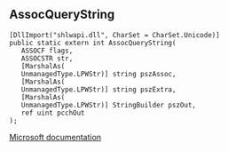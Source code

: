 ## AssocQueryString

```
[DllImport("shlwapi.dll", CharSet = CharSet.Unicode)]
public static extern int AssocQueryString(
   ASSOCF flags,
   ASSOCSTR str,
   [MarshalAs(
   UnmanagedType.LPWStr)] string pszAssoc,
   [MarshalAs(
   UnmanagedType.LPWStr)] string pszExtra,
   [MarshalAs(
   UnmanagedType.LPWStr)] StringBuilder pszOut,
   ref uint pcchOut
);
```

[Microsoft documentation](https://docs.microsoft.com/en-us/windows/win32/api/shlwapi/nf-shlwapi-assocquerystringw)
